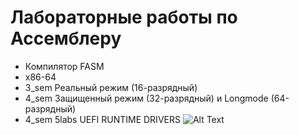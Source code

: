 # Лабораторные работы по Ассeмблеру
- Компилятор FASM
- x86-64
- 3_sem Реальный режим (16-разрядный)
- 4_sem Защищенный режим (32-разрядный) и Longmode 
(64-разрядный)
- 4_sem 5labs UEFI RUNTIME DRIVERS
![Alt Text](https://media.giphy.com/media/vFKqnCdLPNOKc/giphy.gif)
